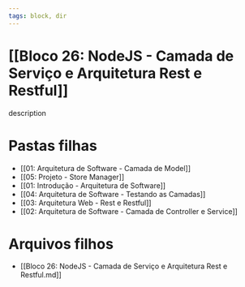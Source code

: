 ```yaml
---
tags: block, dir
---
```


# [[Bloco 26: NodeJS - Camada de Serviço e Arquitetura Rest e Restful]]

description

# Pastas filhas

- [[01: Arquitetura de Software - Camada de Model]]
- [[05: Projeto - Store Manager]]
- [[01: Introdução - Arquitetura de Software]]
- [[04: Arquitetura de Software - Testando as Camadas]]
- [[03: Arquitetura Web - Rest e Restful]]
- [[02: Arquitetura de Software - Camada de Controller e Service]]

# Arquivos filhos

- [[Bloco 26: NodeJS - Camada de Serviço e Arquitetura Rest e Restful.md]]
